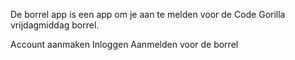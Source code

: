 De borrel app is een app om je aan te melden voor de Code Gorilla vrijdagmiddag borrel.

Account aanmaken
Inloggen
Aanmelden voor de borrel